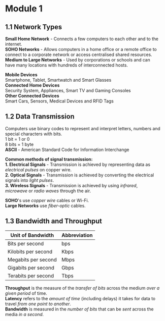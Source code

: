 # Module 1
## 1.1 Network Types

**Small Home Network** - Connects a few computers to each other and to the internet.  
**SOHO Networks** - Allows computers in a home office or a remote office to connect to a corporate network or access centralised shared resources.  
**Medium to Large Networks** - Used by corporations or schools and can have many locations with hundreds of interconnected hosts.

**Mobile Devices**  
Smartphone, Tablet, Smartwatch and Smart Glasses  
**Connected Home Devices**  
Security System, Appliances, Smart TV and Gaming Consoles  
**Other Connected Devices**  
Smart Cars, Sensors, Medical Devices and RFID Tags  

## 1.2 Data Transmission  
Computers use binary codes to represent and interpret letters, numbers and special characters with bits.  
1 bit = 1 or 0  
8 bits = 1 byte  
**ASCII** - American Standard Code for Information Interchange  

**Common methods of signal transmission:**  
**1. Electrical Signals** - Transmission is achieved by representing data as *electrical pulses* on copper wire.  
**2. Optical Signals** - Transmission is achieved by converting the electrical signals into *light pulses*.  
**3. Wireless Signals** - Transmission is achieved by using *infrared*, *microwave* or *radio waves* through the air.

**SOHO**'s use *copper wire* cables or Wi-Fi.  
**Large Networks** use *fiber-optic* cables.

## 1.3 Bandwidth and Throughput  
| Unit of Bandwidth       | Abbreviation   |
|-------------------------|----------------|
| Bits per second         | bps            |
| Kilobits per second     | Kbps           |
| Megabits per second     | Mbps           |
| Gigabits per second     | Gbps           |
| Terabits per second     | Tbps           |

**Throughput** is the measure of the *transfer of bits* across the medium *over a given period* of time.  
**Latency** refers to the *amount of time* (including delays) it takes for data to travel *from one point to another*.  
**Bandwidth** is measured in the *number of bits* that can be *sent* across the media *in a second*. 
